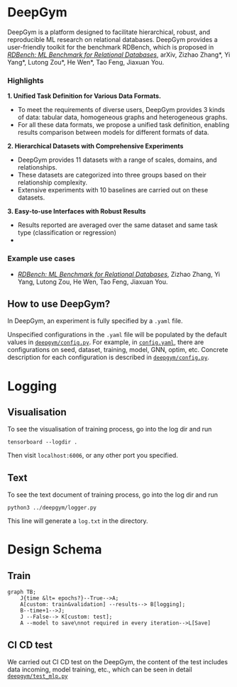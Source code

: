# DeepGym
DeepGym is a platform designed to facilitate hierarchical, robust, and reproducible ML research on
relational databases.
DeepGym provides a user-friendly toolkit for the benchmark RDBench, which is proposed in *[RDBench: ML Benchmark for Relational Databases](tbf)*, arXiv, Zizhao Zhang*, Yi Yang*, Lutong Zou*, He Wen*, Tao Feng, Jiaxuan You.


### Highlights

**1. Unified Task Definition for Various Data Formats.**
- To meet the requirements of diverse users, DeepGym provides 3  kinds of data: tabular data, homogeneous graphs and heterogeneous graphs.
- For all these data formats, we propose a unified task definition, enabling results comparison between models for different formats of data.

**2. Hierarchical Datasets with Comprehensive Experiments** 
- DeepGym provides 11 datasets with a range of scales, domains, and relationships. 
- These datasets are categorized into three groups based on their relationship complexity.
- Extensive experiments with 10 baselines are carried out on these datasets.

**3. Easy-to-use Interfaces with Robust Results** 
- Results reported are averaged over the same dataset and same task type (classification or regression)
- 

### Example use cases
- *[RDBench: ML Benchmark for Relational Databases](tbf)*, Zizhao Zhang, Yi Yang, Lutong Zou, He Wen, Tao Feng, Jiaxuan You.



## How to use DeepGym?

In DeepGym, an experiment is fully specified by a `.yaml` file.

Unspecified configurations in the `.yaml` file will be populated by the default values in 
[`deepgym/config.py`](deepgym/config.py).
For example, in [`config.yaml`](config.yaml), 
there are configurations on seed, dataset, training, model, GNN, optim, etc.
Concrete description for each configuration is described in 
[`deepgym/config.py`](deepgym/config.py).

# Logging
## Visualisation

To see the visualisation of training process, go into the log dir and run

```
tensorboard --logdir .
```
Then visit `localhost:6006`, or any other port you specified.
## Text
To see the text document of training process, go into the log dir and run

```
python3 ../deepgym/logger.py
```
This line will generate a `log.txt` in the directory.

# Design Schema
## Train

```mermaid
graph TB;
	J{time &lt= epochs?}--True-->A;
	A[custom: train&validation] --results--> B[logging];
	B--time+1-->J;
	J --False--> K[custom: test];
	A --model to save\nnot required in every iteration-->L[Save]
```


## CI CD test
We carried out CI CD test on the DeepGym, the content of the test includes data incoming, model training, etc., which can be seen in detail [`deepgym/test_mlp.py`](deepgym/test_mlp.py)





